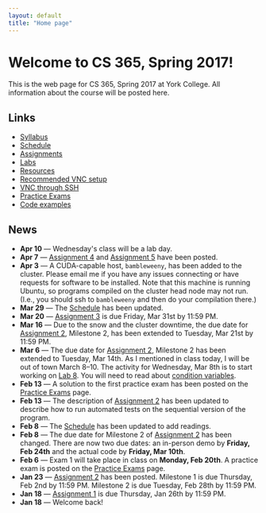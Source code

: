 ```yaml
---
layout: default
title: "Home page"
---
```


# Welcome to CS 365, Spring 2017!

This is the web page for CS 365, Spring 2017 at York College.  All information about the course will be posted here.

## Links

* [Syllabus](syllabus.html)
* [Schedule](schedule.html)
* [Assignments](assign/index.html)
* [Labs](labs/index.html)
* [Resources](resources.html)
* [Recommended VNC setup](vncSetup.html)
* [VNC through SSH](vncSshTunnel.html)
* [Practice Exams](practice/index.html)
* [Code examples](examples/index.html)

## News

 * **Apr 10** &mdash; Wednesday's class will be a lab day.
* **Apr 7** &mdash; [Assignment 4](assign/assign04.html) and [Assignment 5](assign/assign05.html) have been posted.
* **Apr 3** &mdash; A CUDA-capable host, `bambleweeny`, has been added to the cluster.  Please email me if you have any issues connecting or have requests for software to be installed.  Note that this machine is running Ubuntu, so programs compiled on the cluster head node may not run.  (I.e., you should ssh to `bambleweeny` and then do your compilation there.)
* **Mar 29** &mdash; The [Schedule](schedule.html) has been updated.
* **Mar 20** &mdash; [Assignment 3](assign/assign03.html) is due Friday, Mar 31st by 11:59 PM.
* **Mar 16** &mdash; Due to the snow and the cluster downtime, the due date for [Assignment 2](assign/assign02.html), Milestone 2, has been extended to Tuesday, Mar 21st by 11:59 PM.
* **Mar 6** &mdash; The due date for [Assignment 2](assign/assign02.html), Milestone 2 has been extended to Tuesday, Mar 14th.  As I mentioned in class today, I will be out of town March 8&ndash;10.  The activity for Wednesday, Mar 8th is to start working on [Lab 8](labs/lab08.html).  You will need to read about [condition variables](lectures/lecture10.html).
* **Feb 13** &mdash; A solution to the first practice exam has been posted on the [Practice Exams](practice/index.html) page.
* **Feb 13** &mdash; The description of [Assignment 2](assign/assign02.html) has been updated to describe how to run automated tests on the sequential version of the program.
* **Feb 8** &mdash; The [Schedule](schedule.html) has been updated to add readings.
* **Feb 8** &mdash; The due date for Milestone 2 of [Assignment 2](assign/assign02.html) has been changed.  There are now two due dates: an in-person demo by **Friday, Feb 24th** and the actual code by **Friday, Mar 10th**.
* **Feb 6** &mdash; Exam 1 will take place in class on **Monday, Feb 20th**.  A practice exam is posted on the [Practice Exams](practice/index.html) page.
* **Jan 23** &mdash; [Assignment 2](assign/assign02.html) has been posted.  Milestone 1 is due Thursday, Feb 2nd by 11:59 PM.  Milestone 2 is due Tuesday, Feb 28th by 11:59 PM.
* **Jan 18** &mdash; [Assignment 1](assign/assign01.html) is due Thursday, Jan 26th by 11:59 PM.
* **Jan 18** &mdash; Welcome back!
